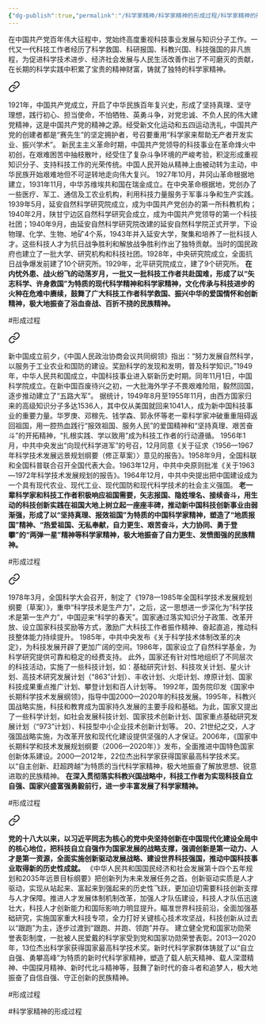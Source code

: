 ```yaml
---
{"dg-publish":true,"permalink":"/科学家精神/科学家精神的形成过程/科学家精神的形成过程/","dgPassFrontmatter":true,"noteIcon":"","created":"2024-06-12T09:49:51.490+08:00","updated":"2024-06-14T22:41:09.311+08:00"}
---
```


在中国共产党百年伟大征程中，党始终高度重视科技事业发展与知识分子工作。一代又一代科技工作者经历了科学救国、科研报国、科教兴国、科技强国的非凡旅程，为促进科学技术进步、经济社会发展与人民生活改善作出了不可磨灭的贡献，在长期的科学实践中积累了宝贵的精神财富，铸就了独特的科学家精神。


<div class="transclusion internal-embed is-loaded"><a class="markdown-embed-link" href="///1921-1949/" aria-label="Open link"><svg xmlns="http://www.w3.org/2000/svg" width="24" height="24" viewBox="0 0 24 24" fill="none" stroke="currentColor" stroke-width="2" stroke-linecap="round" stroke-linejoin="round" class="svg-icon lucide-link"><path d="M10 13a5 5 0 0 0 7.54.54l3-3a5 5 0 0 0-7.07-7.07l-1.72 1.71"></path><path d="M14 11a5 5 0 0 0-7.54-.54l-3 3a5 5 0 0 0 7.07 7.07l1.71-1.71"></path></svg></a><div class="markdown-embed">




1921年，中国共产党成立，开启了中华民族百年复兴史，形成了坚持真理、坚守理想，践行初心、担当使命，不怕牺牲、英勇斗争，对党忠诚、不负人民的伟大建党精神，这是中国共产党的精神之源。经受新文化运动和五四运动洗礼，中国共产党的创建者都是“赛先生”的坚定拥护者，号召要重用“科学家来帮助无产者开发实业、振兴学术”。
新民主主义革命时期，中国共产党领导的科技事业在革命烽火中初创，在艰难困苦中抽枝散叶，经受住了复杂斗争环境的严峻考验，积淀形成重视知识分子、支持科技工作的光荣传统。中国人民开始从精神上由被动转为主动，中华民族开始艰难地但不可逆转地走向伟大复兴。
1927年10月，井冈山革命根据地建立，1931年11月，中华苏维埃共和国在瑞金成立。在中央革命根据地，党创办了一些医疗、军工、通信及工农业机构，利用科技力量服务于军事斗争和生产实践。1939年5月，延安自然科学研究院成立，成为中国共产党创办的第一所科教机构；1940年2月，陕甘宁边区自然科学研究会成立，成为中国共产党领导的第一个科技社团；1940年9月，由延安自然科学研究院改建的延安自然科学院正式开学，下设物理、化学、生物、地矿4个系，1943年并入延安大学，聚集和培养了一批科技人才。这些科技人才为抗日战争胜利和解放战争胜利作出了独特贡献。当时的国民政府也建立了一批大学、研究机构和科技社团。1928年，中央研究院成立，全面抗日战争爆发前建了10个研究所。1929年，北平研究院成立，建了9个研究所。
**在内忧外患、战火纷飞的动荡岁月，一批又一批科技工作者共赴国难，形成了以“矢志科学、许身救国”为特质的现代科学精神和科学家精神，文化传承与科技进步的火种在危难中赓续，鼓舞了广大科技工作者科学救国、振兴中华的爱国情怀和创新精神，极大地振奋了浴血奋战、百折不挠的民族精神。**

#形成过程

</div></div>



<div class="transclusion internal-embed is-loaded"><a class="markdown-embed-link" href="///1949-1978/" aria-label="Open link"><svg xmlns="http://www.w3.org/2000/svg" width="24" height="24" viewBox="0 0 24 24" fill="none" stroke="currentColor" stroke-width="2" stroke-linecap="round" stroke-linejoin="round" class="svg-icon lucide-link"><path d="M10 13a5 5 0 0 0 7.54.54l3-3a5 5 0 0 0-7.07-7.07l-1.72 1.71"></path><path d="M14 11a5 5 0 0 0-7.54-.54l-3 3a5 5 0 0 0 7.07 7.07l1.71-1.71"></path></svg></a><div class="markdown-embed">





新中国成立前夕，《中国人民政治协商会议共同纲领》指出：“努力发展自然科学，以服务于工业农业和国防的建设。奖励科学的发现和发明，普及科学知识。”1949年，中华人民共和国成立，中国科技事业进入崭新历史时期。同年11月1日，中国科学院成立。在新中国百废待兴之初，一大批海外学子不畏艰难险阻，毅然回国，逐步推动建立了“五路大军”。
据统计，1949年8月至1955年11月，由西方国家归来的高级知识分子多达1536人，其中仅从美国就回来1041人，成为新中国科技事业的重要力量。华罗庚、邓稼先、钱学森、郭永怀等老一辈科学家冲破重重阻碍返回祖国，用一腔热血践行“报效祖国、服务人民”的爱国精神和“坚持真理、艰苦奋斗”的开拓精神，“扎根实践、学以致用”成为科技工作者的行动遵循。
1956年1月，中共中央发出“向现代科学进军”的号召，12月同意《关于征求〈1956—1967年科学技术发展远景规划纲要（修正草案）〉意见的报告》。1958年9月，全国科联和全国科普联合召开全国代表大会。1963年12月，中共中央原则批准《关于1963—1972年科学技术发展规划的报告》。1964年12月，中共中央提出把中国建设成为一个具有现代农业、现代工业、现代国防和现代科学技术的社会主义强国。
**老一辈科学家和科技工作者积极响应祖国需要，矢志报国、隐姓埋名、接续奋斗，用生动的科技创新实践在祖国大地上树立起一座座丰碑，推动新中国科技创新事业由弱渐强，形成了以“坚持真理、报效祖国”为特质的中国科学家精神，塑造了“地质报国”精神、“热爱祖国、无私奉献，自力更生、艰苦奋斗，大力协同、勇于登攀”的“两弹一星”精神等科学家精神，极大地振奋了自力更生、发愤图强的民族精神。**

#形成过程

</div></div>



<div class="transclusion internal-embed is-loaded"><a class="markdown-embed-link" href="///1978-2012/" aria-label="Open link"><svg xmlns="http://www.w3.org/2000/svg" width="24" height="24" viewBox="0 0 24 24" fill="none" stroke="currentColor" stroke-width="2" stroke-linecap="round" stroke-linejoin="round" class="svg-icon lucide-link"><path d="M10 13a5 5 0 0 0 7.54.54l3-3a5 5 0 0 0-7.07-7.07l-1.72 1.71"></path><path d="M14 11a5 5 0 0 0-7.54-.54l-3 3a5 5 0 0 0 7.07 7.07l1.71-1.71"></path></svg></a><div class="markdown-embed">




1978年3月，全国科学大会召开，制定了《1978—1985年全国科学技术发展规划纲要（草案）》，重申“科学技术是生产力”，之后，这一思想进一步深化为“科学技术是第一生产力”，中国迎来“科学的春天”。国家通过落实知识分子政策、改革开放、设立国家科技奖励等方式，激励广大科技工作者振作精神、奋起直追，推动科技整体能力持续提升。
1985年，中共中央发布《关于科学技术体制改革的决定》，为科技发展开辟了更加广阔的空间。1986年，国家设立了自然科学基金，为科学研究提供可靠和稳定的经费支持。
此外，国家还有针对性地组织了不同层次的科技活动，实施了一些科技计划，如：基础研究计划、科技攻关计划、星火计划、高技术研究发展计划（“863”计划）、丰收计划、火炬计划、燎原计划、国家科技成果重点推广计划、攀登计划和百人计划等。
1992年，国务院印发《国家中长期科学技术发展纲领》，指导中国2000—2020年的科技发展。1995年，科教兴国战略实施，科技和教育成为国家持久发展的主要手段和基础。为此，国家又提出了一些科学计划，如社会发展科技计划、国家技术创新计划、国家重点基础研究发展计划（“973”计划）、科技型中小企业技术创新计划等。
20、21世纪之交，人才强国战略实施，为改革开放和现代化建设提供坚强的人才保证。2006年，《国家中长期科学和技术发展规划纲要（2006—2020年）》发布，全面推进中国特色国家创新体系建设。2000—2012年，22位杰出科学家获得国家最高科学技术奖。以“自主创新、赶超跨越”为特质的当代科学家精神，极大地振奋了解放思想、锐意进取的民族精神。
**在深入贯彻落实科教兴国战略中，科技工作者为实现科技自立自强、国家兴盛富强勇毅前行，进一步丰富发展了科学家精神。**

#形成过程

</div></div>



<div class="transclusion internal-embed is-loaded"><a class="markdown-embed-link" href="///2012/" aria-label="Open link"><svg xmlns="http://www.w3.org/2000/svg" width="24" height="24" viewBox="0 0 24 24" fill="none" stroke="currentColor" stroke-width="2" stroke-linecap="round" stroke-linejoin="round" class="svg-icon lucide-link"><path d="M10 13a5 5 0 0 0 7.54.54l3-3a5 5 0 0 0-7.07-7.07l-1.72 1.71"></path><path d="M14 11a5 5 0 0 0-7.54-.54l-3 3a5 5 0 0 0 7.07 7.07l1.71-1.71"></path></svg></a><div class="markdown-embed">




**党的十八大以来，以习近平同志为核心的党中央坚持创新在中国现代化建设全局中的核心地位，把科技自立自强作为国家发展的战略支撑，强调创新是第一动力、人才是第一资源，全面实施创新驱动发展战略、建设世界科技强国，推动中国科技事业取得新的历史性成就。**
《中华人民共和国国民经济和社会发展第十四个五年规划和2035年远景目标纲要》把创新列为未来发展任务之首。创新驱动实质是人才驱动，实现从站起来、富起来到强起来的历史性飞跃，更加迫切需要科技创新支撑与人才保障。推进人才发展体制机制改革，加强人才队伍建设，科技人才队伍迅速壮大，科技人才创新能力和国际影响力明显提升。瞄准世界科技前沿，全面加强基础研究，实施国家重大科技专项，全力打好关键核心技术攻坚战，科技创新从过去以“跟跑”为主，逐步过渡到“跟跑、并跑、领跑”并存。
建立健全党和国家功勋荣誉表彰制度，一批被人民爱戴的科学家受到党和国家功勋荣誉表彰。2013—2020年，13位杰出科学家获得国家最高科学技术奖。新时代科学家群体铸就了以“自立自强、勇攀高峰”为特质的新时代科学家精神，塑造了载人航天精神、载人深潜精神、中国探月精神、新时代北斗精神等，鼓舞了新时代的奋斗者和追梦人，极大地振奋了自信自强、守正创新的民族精神。

#形成过程

</div></div>


#科学家精神的形成过程